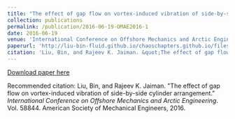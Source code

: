 ```yaml
---
title: "The effect of gap flow on vortex-induced vibration of side-by-side cylinder arrangement"
collection: publications
permalink: /publication/2016-06-19-OMAE2016-1
date: 2016-06-19
venue: 'International Conference on Offshore Mechanics and Arctic Engineering'
paperurl: 'http://liu-bin-fluid.github.io/chaoschapters.github.io/files/OMAE2016-1.pdf'
citation: 'Liu, Bin, and Rajeev K. Jaiman. &quot;The effect of gap flow on vortex-induced vibration of side-by-side cylinder arrangement.&quot; <i>International Conference on Offshore Mechanics and Arctic Engineering</i>. Vol. 58844. American Society of Mechanical Engineers, 2016.'
---
```


<a href='http://liu-bin-fluid.github.io/chaoschapters.github.io/files/OMAE2016-1.pdf'>Download paper here</a>

Recommended citation: Liu, Bin, and Rajeev K. Jaiman. "The effect of gap flow on vortex-induced vibration of side-by-side cylinder arrangement." <i>International Conference on Offshore Mechanics and Arctic Engineering</i>. Vol. 58844. American Society of Mechanical Engineers, 2016.
